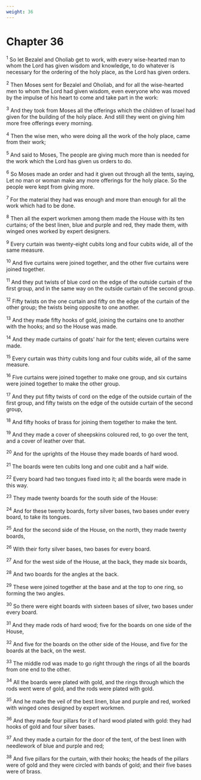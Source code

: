 ```yaml
---
weight: 36
---
```


# Chapter 36

<sup>1</sup> So let Bezalel and Oholiab get to work, with every wise-hearted man to whom the Lord has given wisdom and knowledge, to do whatever is necessary for the ordering of the holy place, as the Lord has given orders. 

<sup>2</sup> Then Moses sent for Bezalel and Oholiab, and for all the wise-hearted men to whom the Lord had given wisdom, even everyone who was moved by the impulse of his heart to come and take part in the work: 

<sup>3</sup> And they took from Moses all the offerings which the children of Israel had given for the building of the holy place. And still they went on giving him more free offerings every morning. 

<sup>4</sup> Then the wise men, who were doing all the work of the holy place, came from their work; 

<sup>5</sup> And said to Moses, The people are giving much more than is needed for the work which the Lord has given us orders to do. 

<sup>6</sup> So Moses made an order and had it given out through all the tents, saying, Let no man or woman make any more offerings for the holy place. So the people were kept from giving more. 

<sup>7</sup> For the material they had was enough and more than enough for all the work which had to be done. 

<sup>8</sup> Then all the expert workmen among them made the House with its ten curtains; of the best linen, blue and purple and red, they made them, with winged ones worked by expert designers. 

<sup>9</sup> Every curtain was twenty-eight cubits long and four cubits wide, all of the same measure. 

<sup>10</sup> And five curtains were joined together, and the other five curtains were joined together. 

<sup>11</sup> And they put twists of blue cord on the edge of the outside curtain of the first group, and in the same way on the outside curtain of the second group. 

<sup>12</sup> Fifty twists on the one curtain and fifty on the edge of the curtain of the other group; the twists being opposite to one another. 

<sup>13</sup> And they made fifty hooks of gold, joining the curtains one to another with the hooks; and so the House was made. 

<sup>14</sup> And they made curtains of goats' hair for the tent; eleven curtains were made. 

<sup>15</sup> Every curtain was thirty cubits long and four cubits wide, all of the same measure. 

<sup>16</sup> Five curtains were joined together to make one group, and six curtains were joined together to make the other group. 

<sup>17</sup> And they put fifty twists of cord on the edge of the outside curtain of the first group, and fifty twists on the edge of the outside curtain of the second group, 

<sup>18</sup> And fifty hooks of brass for joining them together to make the tent. 

<sup>19</sup> And they made a cover of sheepskins coloured red, to go over the tent, and a cover of leather over that. 

<sup>20</sup> And for the uprights of the House they made boards of hard wood. 

<sup>21</sup> The boards were ten cubits long and one cubit and a half wide. 

<sup>22</sup> Every board had two tongues fixed into it; all the boards were made in this way. 

<sup>23</sup> They made twenty boards for the south side of the House: 

<sup>24</sup> And for these twenty boards, forty silver bases, two bases under every board, to take its tongues. 

<sup>25</sup> And for the second side of the House, on the north, they made twenty boards, 

<sup>26</sup> With their forty silver bases, two bases for every board. 

<sup>27</sup> And for the west side of the House, at the back, they made six boards, 

<sup>28</sup> And two boards for the angles at the back. 

<sup>29</sup> These were joined together at the base and at the top to one ring, so forming the two angles. 

<sup>30</sup> So there were eight boards with sixteen bases of silver, two bases under every board. 

<sup>31</sup> And they made rods of hard wood; five for the boards on one side of the House, 

<sup>32</sup> And five for the boards on the other side of the House, and five for the boards at the back, on the west. 

<sup>33</sup> The middle rod was made to go right through the rings of all the boards from one end to the other. 

<sup>34</sup> All the boards were plated with gold, and the rings through which the rods went were of gold, and the rods were plated with gold. 

<sup>35</sup> And he made the veil of the best linen, blue and purple and red, worked with winged ones designed by expert workmen. 

<sup>36</sup> And they made four pillars for it of hard wood plated with gold: they had hooks of gold and four silver bases. 

<sup>37</sup> And they made a curtain for the door of the tent, of the best linen with needlework of blue and purple and red; 

<sup>38</sup> And five pillars for the curtain, with their hooks; the heads of the pillars were of gold and they were circled with bands of gold; and their five bases were of brass. 



